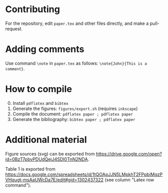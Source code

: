 # Contributing

For the repository, edit ```paper.tex``` and other files directly, and make a pull-request. 

# Adding comments

Use command ```\note``` in ```paper.tex``` as follows: ```\note{John}{This is a comment}```.

# How to compile

0. Install ```pdflatex``` and ```bibtex```
1. Generate the figures: ```figures/export.sh``` (requires ```inkscape```)
2. Compile the document: ```pdflatex paper ; pdflatex paper```
3. Generate the bibliography: ```bibtex paper ; pdflatex paper```

# Additional material

Figure sources (svg) can be exported from https://drive.google.com/open?id=0BzT7pbvPDUdQejJ4SDI0TnN2NDA.

Table 1 is exported from https://docs.google.com/spreadsheets/d/1tQOApJJN5LMpkhT2FPpbiMqzPVHqugt-msAaUWcDa7E/edit#gid=1302437322 (see column "Latex row command").
